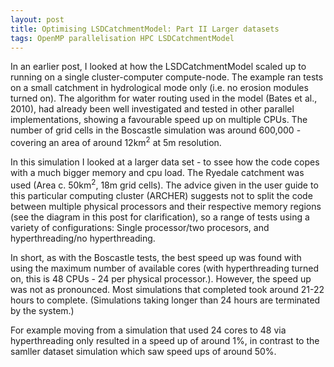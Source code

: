 ```yaml
---
layout: post
title: Optimising LSDCatchmentModel: Part II Larger datasets
tags: OpenMP parallelisation HPC LSDCatchmentModel
---
```


In an earlier post, I looked at how the LSDCatchmentModel scaled up to running on a single cluster-computer compute-node. The example ran tests on a small catchment in hydrological mode only (i.e. no erosion modules turned on). The algorithm for water routing used in the model (Bates et al., 2010), had already been well investigated and tested in other parallel implementations, showing a favourable speed up on multiple CPUs. The number of grid cells in the Boscastle simulation was around 600,000 - covering an area of around 12km$^2$ at 5m resolution.

In this simulation I looked at a larger data set - to ssee how the code copes with a much bigger memory and cpu load. The Ryedale catchment was used (Area c. 50km$^2$, 18m grid cells). The advice given in the user guide to this particular computing cluster (ARCHER) suggests not to split the code between multiple physical processors and their respective memory regions  (see the diagram in this post for clarification), so a range of tests using a variety of configurations: Single processor/two procesors, and hyperthreading/no hyperthreading. 

In short, as with the Boscastle tests, the best speed up was found with using the maximum number of available cores (with hyperthreading turned on, this is 48 CPUs - 24 per physical processor.). However, the speed up was not as pronounced. Most simulations that completed took around 21-22 hours to complete. (Simulations taking longer than 24 hours are terminated by the system.)

For example moving from a simulation that used 24 cores to 48 via hyperthreading only resulted in a speed up of around 1%, in contrast to the samller dataset simulation which saw speed ups of around 50%.

